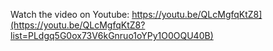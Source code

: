 Watch the video on Youtube: https://youtu.be/QLcMgfqKtZ8](https://youtu.be/QLcMgfqKtZ8?list=PLdgq5G0ox73V6kGnruo1oYPy1O0OQU40B)